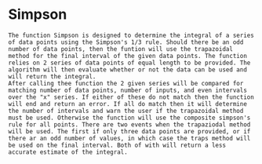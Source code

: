  # Simpson
    The function Simpson is designed to determine the integral of a series of data points using the Simpson's 1/3 rule. Should there be an odd number of data points, then the funtion will use the trapazoidal method for the final interval of the given data points. The function relies on 2 series of data points of equal length to be provided. The algorithm will then evaluate whether or not the data can be used and will return the integral.
    After calling thee function the 2 given series will be compared for matching number of data points, number of inputs, and even intervals over the "x" series. If either of these do not match then the function will end and return an error. If all do match then it will determine the number of intervals and warn the user if the trapazoidal method must be used. Otherwise the function will use the composite simpson's rule for all points. There are two events when the trapaziodal method will be used. The first if only three data points are provided, or if there ar an odd number of values, in which case the traps method will be used on the final interval. Both of with will return a less accurate estimate of the integral.
